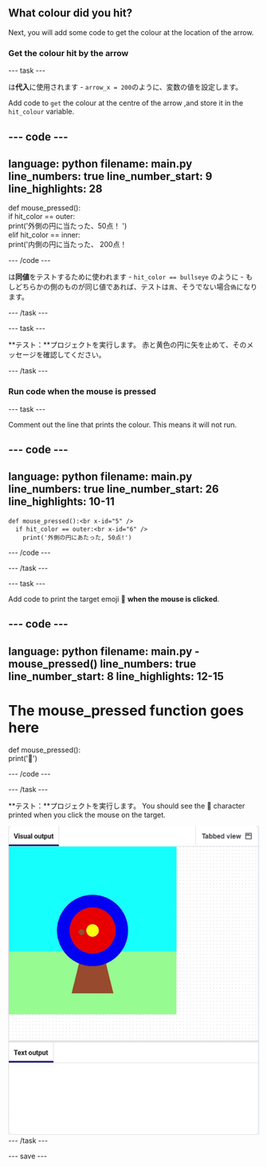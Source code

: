 ## What colour did you hit?

Next, you will add some code to get the colour at the location of the arrow.

### Get the colour hit by the arrow

--- task ---

は**代入**に使用されます - `arrow_x = 200`のように、変数の値を設定します。

Add code to `get` the colour at the centre of the arrow ,and store it in the `hit_colour` variable.


--- code ---
---
language: python filename: main.py line_numbers: true line_number_start: 9
line_highlights: 28
---
def mouse_pressed():    
if hit_color == outer:   
print('外側の円に当たった、50点！ ')   
elif hit_color == inner:   
print('内側の円に当たった、 200点！

--- /code ---

は**同値**をテストするために使われます - `hit_color == bullseye` のように - もしどちらかの側のものが同じ値であれば、テストは`真`、そうでない場合`偽`になります。

--- /task ---

--- task ---

**テスト：**プロジェクトを実行します。 赤と黄色の円に矢を止めて、そのメッセージを確認してください。

--- /task ---

### Run code when the mouse is pressed

--- task ---

Comment out the line that prints the colour. This means it will not run.

--- code ---
---
language: python filename: main.py line_numbers: true line_number_start: 26
line_highlights: 10-11
---

    def mouse_pressed():<br x-id="5" />
      if hit_color == outer:<br x-id="6" />
        print('外側の円にあたった, 50点!')

--- /code ---

--- /task ---

--- task ---

Add code to print the target emoji 🎯 **when the mouse is clicked**.

--- code ---
---
language: python filename: main.py - mouse_pressed() line_numbers: true line_number_start: 8
line_highlights: 12-15
---
# The mouse_pressed function goes here
def mouse_pressed():    
print('🎯')

--- /code ---

--- /task ---

**テスト：**プロジェクトを実行します。 You should see the 🎯 character printed when you click the mouse on the target.

![target emoji printed when mouse clicked](images/target_printed.gif) --- /task ---

--- save ---
